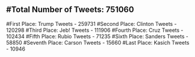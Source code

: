 #Total Number of Tweets: 751060 
---
#First Place: Trump Tweets - 259731
#Second Place: Clinton Tweets - 120298
#Third Place: Jeb! Tweets - 111906
#Fourth Place: Cruz Tweets - 102434
#Fifth Place: Rubio Tweets - 71235
#Sixth Place: Sanders Tweets - 58850
#Seventh Place: Carson Tweets - 15660
#Last Place: Kasich Tweets - 10946

